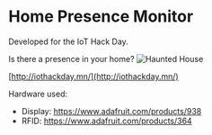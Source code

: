 Home Presence Monitor
============
Developed for the IoT Hack Day.

Is there a presence  in your home?
![Haunted House](http://static.hauntworld.com/users/10233/hauntprofile/bafcf721/main_3595fca5-b038-4f8f-ab73a5ae3ef5e023.jpg)

[http://iothackday.mn/](http://iothackday.mn/)

Hardware used:

* Display: https://www.adafruit.com/products/938
* RFID: https://www.adafruit.com/products/364  
